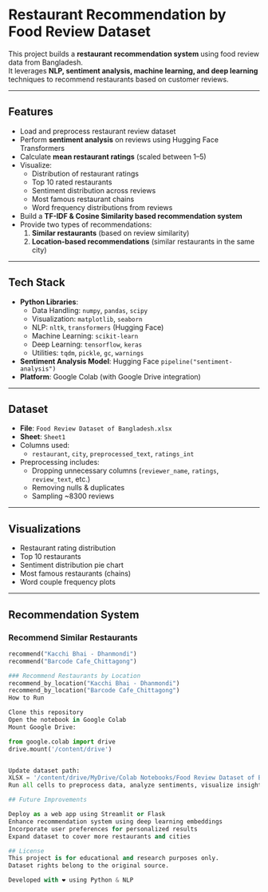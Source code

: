 # Restaurant Recommendation by Food Review Dataset

This project builds a **restaurant recommendation system** using food review data from Bangladesh.  
It leverages **NLP, sentiment analysis, machine learning, and deep learning** techniques to recommend restaurants based on customer reviews.

---

## Features
- Load and preprocess restaurant review dataset  
- Perform **sentiment analysis** on reviews using Hugging Face Transformers  
- Calculate **mean restaurant ratings** (scaled between 1–5)  
- Visualize:
  - Distribution of restaurant ratings  
  - Top 10 rated restaurants  
  - Sentiment distribution across reviews  
  - Most famous restaurant chains  
  - Word frequency distributions from reviews  
- Build a **TF-IDF & Cosine Similarity based recommendation system**  
- Provide two types of recommendations:
  1. **Similar restaurants** (based on review similarity)  
  2. **Location-based recommendations** (similar restaurants in the same city)

---

## Tech Stack
- **Python Libraries**:  
  - Data Handling: `numpy`, `pandas`, `scipy`  
  - Visualization: `matplotlib`, `seaborn`  
  - NLP: `nltk`, `transformers` (Hugging Face)  
  - Machine Learning: `scikit-learn`  
  - Deep Learning: `tensorflow`, `keras`  
  - Utilities: `tqdm`, `pickle`, `gc`, `warnings`
- **Sentiment Analysis Model**: Hugging Face `pipeline("sentiment-analysis")`  
- **Platform**: Google Colab (with Google Drive integration)

---

## Dataset
- **File**: `Food Review Dataset of Bangladesh.xlsx`  
- **Sheet**: `Sheet1`  
- Columns used:  
  - `restaurant`, `city`, `preprocessed_text`, `ratings_int`  
- Preprocessing includes:
  - Dropping unnecessary columns (`reviewer_name`, `ratings`, `review_text`, etc.)  
  - Removing nulls & duplicates  
  - Sampling ~8300 reviews  

---

## Visualizations
- Restaurant rating distribution  
- Top 10 restaurants  
- Sentiment distribution pie chart  
- Most famous restaurants (chains)  
- Word couple frequency plots  

---

## Recommendation System
### Recommend Similar Restaurants
```python
recommend("Kacchi Bhai - Dhanmondi")
recommend("Barcode Cafe_Chittagong")

### Recommend Restaurants by Location
recommend_by_location("Kacchi Bhai - Dhanmondi")
recommend_by_location("Barcode Cafe_Chittagong")
How to Run

Clone this repository
Open the notebook in Google Colab
Mount Google Drive:

from google.colab import drive
drive.mount('/content/drive')


Update dataset path:
XLSX = '/content/drive/MyDrive/Colab Notebooks/Food Review Dataset of Bangladesh.xlsx'
Run all cells to preprocess data, analyze sentiments, visualize insights, and generate recommendations.

## Future Improvements

Deploy as a web app using Streamlit or Flask
Enhance recommendation system using deep learning embeddings
Incorporate user preferences for personalized results
Expand dataset to cover more restaurants and cities

## License
This project is for educational and research purposes only.
Dataset rights belong to the original source.

Developed with ❤️ using Python & NLP
